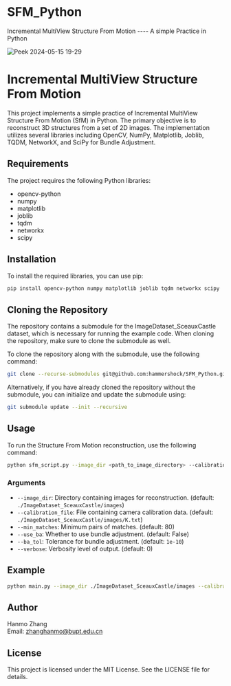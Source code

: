 # SFM_Python
Incremental MultiView Structure From Motion          ---- A simple Practice in Python

![Peek 2024-05-15 19-29](https://github.com/hammershock/SFM_Python/assets/109429530/2fa33e81-26c0-46d9-b3de-55a112a91638)
# Incremental MultiView Structure From Motion

This project implements a simple practice of Incremental MultiView Structure From Motion (SfM) in Python. The primary objective is to reconstruct 3D structures from a set of 2D images. The implementation utilizes several libraries including OpenCV, NumPy, Matplotlib, Joblib, TQDM, NetworkX, and SciPy for Bundle Adjustment.

## Requirements

The project requires the following Python libraries:

- opencv-python
- numpy
- matplotlib
- joblib
- tqdm
- networkx
- scipy

## Installation

To install the required libraries, you can use pip:

```bash
pip install opencv-python numpy matplotlib joblib tqdm networkx scipy
```

## Cloning the Repository

The repository contains a submodule for the ImageDataset_SceauxCastle dataset, which is necessary for running the example code. When cloning the repository, make sure to clone the submodule as well.

To clone the repository along with the submodule, use the following command:

```bash
git clone --recurse-submodules git@github.com:hammershock/SFM_Python.git
```

Alternatively, if you have already cloned the repository without the submodule, you can initialize and update the submodule using:

```bash
git submodule update --init --recursive
```

## Usage

To run the Structure From Motion reconstruction, use the following command:

```bash
python sfm_script.py --image_dir <path_to_image_directory> --calibration_file <path_to_calibration_file> [--min_matches <minimum_pairs_of_matches>] [--use_ba] [--ba_tol <bundle_adjustment_tolerance>] [--verbose <verbosity_level>]
```

### Arguments

- `--image_dir`: Directory containing images for reconstruction. (default: `./ImageDataset_SceauxCastle/images`)
- `--calibration_file`: File containing camera calibration data. (default: `./ImageDataset_SceauxCastle/images/K.txt`)
- `--min_matches`: Minimum pairs of matches. (default: 80)
- `--use_ba`: Whether to use bundle adjustment. (default: False)
- `--ba_tol`: Tolerance for bundle adjustment. (default: `1e-10`)
- `--verbose`: Verbosity level of output. (default: 0)

## Example

```bash
python main.py --image_dir ./ImageDataset_SceauxCastle/images --calibration_file ./ImageDataset_SceauxCastle/images/K.txt --min_matches 80
```

## Author

Hanmo Zhang  
Email: zhanghanmo@bupt.edu.cn

## License

This project is licensed under the MIT License. See the LICENSE file for details.
